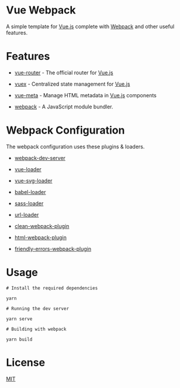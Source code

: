 # Vue Webpack

A simple template for [Vue.js](https://github.com/vuejs/vue) complete with [Webpack](https://github.com/webpack/webpack) and other useful features.

# Features

* [vue-router](https://github.com/vuejs/vue-router) - The official router for [Vue.js](https://github.com/vuejs/vue)

* [vuex](https://github.com/vuejs/vuex) - Centralized state management for [Vue.js](https://github.com/vuejs/vue)

* [vue-meta](https://github.com/nuxt/vue-meta) - Manage HTML metadata in [Vue.js](https://github.com/vuejs/vue)  components

* [webpack](https://github.com/webpack/webpack) - A JavaScript module bundler.


# Webpack Configuration

The webpack configuration uses these plugins & loaders.

* [webpack-dev-server]()

* [vue-loader]()

* [vue-svg-loader]()

* [babel-loader]()

* [sass-loader]()

* [url-loader]()

* [clean-webpack-plugin]()

* [html-webpack-plugin]()

* [friendly-errors-webpack-plugin]()

# Usage

```console
# Install the required dependencies

yarn

# Running the dev server

yarn serve

# Building with webpack

yarn build
```

# License

[MIT](LICENSE.md)
